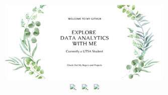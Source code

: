 ![hero image](./images/github_landing_page.png)
<p align="center">
  <a href="https://asia-hewett.github.io/">
    <img src="https://static.thenounproject.com/png/156843-200.png" width="26px">
  </a>
  &emsp;
   <a href="https://www.linkedin.com/in/Asia-Hewett/">
    <img src="https://encrypted-tbn0.gstatic.com/images?q=tbn:ANd9GcQc1FmoZuzjfGNl2ADC5Hs8qbEvkxm9RWYsmA&usqp=CAU" width="26px"/>
  </a>
  &emsp;
  <a href="https://asia-hewett.github.io/continental_blog_spot/">
    <img src="https://www.flaticon.com/svg/static/icons/svg/60/60736.svg" width="26px">
  </a>
</p>
